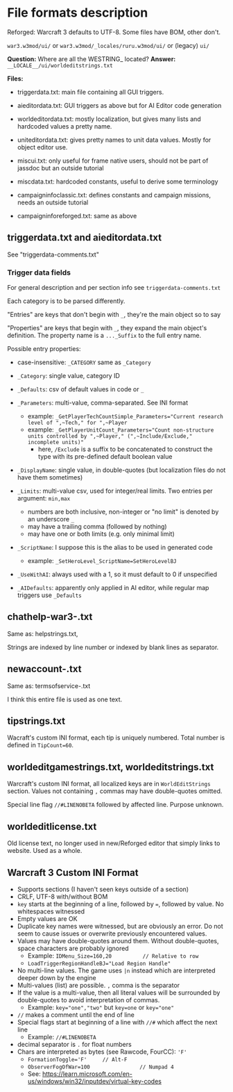 # File formats description

Reforged: Warcraft 3 defaults to UTF-8. Some files have BOM, other don't.

`war3.w3mod/ui/` or `war3.w3mod/_locales/ruru.w3mod/ui/` or (legacy) `ui/`

**Question:** Where are all the WESTRING_ located?
**Answer:** `__LOCALE__/ui/worldeditstrings.txt`

**Files:**

- triggerdata.txt: main file containing all GUI triggers.
- aieditordata.txt: GUI triggers as above but for AI Editor code generation

- worldeditordata.txt: mostly localization, but gives many lists and hardcoded values a pretty name.
- uniteditordata.txt: gives pretty names to unit data values. Mostly for object editor use.

- miscui.txt: only useful for frame native users, should not be part of jassdoc but an outside tutorial
- miscdata.txt: hardcoded constants, useful to derive some terminology

- campaigninfoclassic.txt: defines constants and campaign missions, needs an outside tutorial
- campaigninforeforged.txt: same as above

## triggerdata.txt and aieditordata.txt

See "triggerdata-comments.txt"

### Trigger data fields

For general description and per section info see `triggerdata-comments.txt`

Each category is to be parsed differently.

"Entries" are keys that don't begin with `_`, they're the main object so to say

"Properties" are keys that begin with `_`, they expand the main object's definition. The property name is a `..._Suffix` to the full entry name.

Possible entry properties:

- case-insensitive: `_CATEGORY` same as `_Category`
- `_Category`: single value, category ID
- `_Defaults`: csv of default values in code or `_`

- `_Parameters`: multi-value, comma-separated. See INI format
   - example: `_GetPlayerTechCountSimple_Parameters="Current research level of ",~Tech," for ",~Player`
   - example: `_GetPlayerUnitCount_Parameters="Count non-structure units controlled by ",~Player," (",~Include/Exclude," incomplete units)"`
      - here, `/Exclude` is a suffix to be concatenated to construct the type with its pre-defined default boolean value

- `_DisplayName`: single value, in double-quotes (but localization files do not have them sometimes)

- `_Limits`: multi-value csv, used for integer/real limits. Two entries per argument: `min,max`
   - numbers are both inclusive, non-integer or "no limit" is denoted by an underscore `_`
   - may have a trailing comma (followed by nothing)
   - may have one or both limits (e.g. only minimal limit)

- `_ScriptName`: I suppose this is the alias to be used in generated code
   - example: `_SetHeroLevel_ScriptName=SetHeroLevelBJ`

- `_UseWithAI`: always used with a 1, so it must default to 0 if unspecified

- `_AIDefaults`: apparently only applied in AI editor, while regular map triggers use `_Defaults`


## chathelp-war3-<langcode>.txt

Same as: helpstrings.txt,

Strings are indexed by line number or indexed by blank lines as separator.

## newaccount-<langcode>.txt

Same as: termsofservice-<langcode>.txt

I think this entire file is used as one text.

## tipstrings.txt

Wacraft's custom INI format, each tip is uniquely numbered. Total number is defined in `TipCount=60`.

## worldeditgamestrings.txt, worldeditstrings.txt

Warcraft's custom INI format, all localized keys are in `WorldEditStrings` section. Values not containing `,` commas may have double-quotes omitted.

Special line flag `//#LINENOBETA` followed by affected line. Purpose unknown.

## worldeditlicense.txt

Old license text, no longer used in new/Reforged editor that simply links to website. Used as a whole.

## Warcraft 3 Custom INI Format

- Supports sections (I haven't seen keys outside of a section)
- CRLF, UTF-8 with/without BOM
- `key` starts at the beginning of a line, followed by `=`, followed by value. No whitespaces witnessed
- Empty values are OK
- Duplicate key names were witnessed, but are obviously an error.
Do not seem to cause issues or overwrite previously encountered values.
- Values may have double-quotes around them. Without double-quotes, space characters are probably ignored
   - Example: `IDMenu_Size=160,20          // Relative to row`
   - `LoadTriggerRegionHandleBJ="Load Region Handle"`
- No multi-line values. The game uses `|n` instead which are interpreted deeper down by the engine
- Multi-values (list) are possible. `,` comma is the separator
- If the value is a multi-value, then all literal values will be surrounded by double-quotes to avoid interpretation of commas.
   - Example: `key="one","two"` but `key=one` or `key="one"`
- `//` makes a comment until the end of line
- Special flags start at beginning of a line with `//#` which affect the next line
   - Example: `//#LINENOBETA`
- decimal separator is `.` for float numbers
- Chars are interpreted as bytes (see Rawcode, FourCC): `'F'`
   - `FormationToggle='F'     // Alt-F`
   - `ObserverFogOfWar=100                // Numpad 4`
   - See: https://learn.microsoft.com/en-us/windows/win32/inputdev/virtual-key-codes

